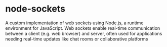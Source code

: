 # node-sockets
A custom implementation of web sockets using Node.js, a runtime environment for JavaScript. Web sockets enable real-time communication between a client (e.g. web browser) and server, often used for applications needing real-time updates like chat rooms or collaborative platforms
